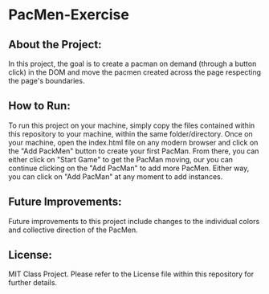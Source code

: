 # PacMen-Exercise

## About the Project:
In this project, the goal is to create a pacman on demand (through a button click) in the DOM and move the pacmen created across the page respecting the page's boundaries.

## How to Run:
To run this project on your machine, simply copy the files contained within this repository to your machine, within the same folder/directory. Once on your machine, open the index.html file on any modern browser and click on the "Add PackMen" button to create your first PacMan. From there, you can either click on "Start Game" to get the PacMan moving, our you can continue clicking on the "Add PacMan" to add more PacMen. Either way, you can click on "Add PacMan" at any moment to add instances.

## Future Improvements:
Future improvements to this project include changes to the individual colors and collective direction of the PacMen.

## License:
MIT Class Project. Please refer to the License file within this repository for further details.
